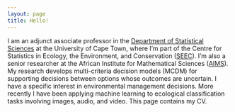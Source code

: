 ```yaml
---
layout: page
title: Hello!
---
```


I am an adjunct associate professor in the [Department of Statistical Sciences](http://www.stats.uct.ac.za/) at the University of Cape Town, where I’m part of the Centre for Statistics in Ecology, the Environment, and Conservation ([SEEC](http://www.seec.uct.ac.za/)). I’m also a senior researcher at the African Institute for Mathematical Sciences ([AIMS](https://aims.ac.za/)). My research develops multi-criteria decision models (MCDM) for supporting decisions between options whose outcomes are uncertain. I have a specific interest in environmental management decisions. More recently I have been applying machine learning to ecological classification tasks involving images, audio, and video. This page contains my CV.
